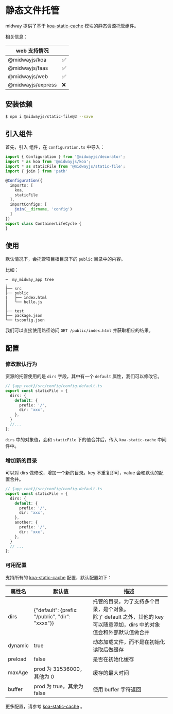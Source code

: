 # 静态文件托管

midway 提供了基于 [koa-static-cache](https://github.com/koajs/static-cache) 模块的静态资源托管组件。

相关信息：

| web 支持情况      |      |
| ----------------- | ---- |
| @midwayjs/koa     | ✅    |
| @midwayjs/faas    | ✅    |
| @midwayjs/web     | ✅    |
| @midwayjs/express | ❌    |



## 安装依赖

```bash
$ npm i @midwayjs/static-file@3 --save
```



## 引入组件


首先，引入 组件，在 `configuration.ts` 中导入：

```typescript
import { Configuration } from '@midwayjs/decorator';
import * as koa from '@midwayjs/koa';
import * as staticFile from '@midwayjs/static-file';
import { join } from 'path'

@Configuration({
  imports: [
    koa,
    staticFile
  ],
  importConfigs: [
    join(__dirname, 'config')
  ]
})
export class ContainerLifeCycle {
}
```



## 使用

默认情况下，会托管项目根目录下的 `public` 目录中的内容。

比如：

```
➜  my_midway_app tree
.
├── src
├── public
|   ├── index.html
│   └── hello.js
│
├── test
├── package.json
└── tsconfig.json
```

我们可以直接使用路径访问 `GET /public/index.html` 并获取相应的结果。



## 配置

### 修改默认行为

资源的托管使用的是 `dirs` 字段，其中有一个 `default` 属性，我们可以修改它。

```typescript
// {app_root}/src/config/config.default.ts
export const staticFile = {
  dirs: {
    default: {
      prefix: '/',
      dir: 'xxx',
    },
  }
  //...
};
```

`dirs` 中的对象值，会和 `staticFile` 下的值合并后，传入 `koa-static-cache` 中间件中。

### 增加新的目录

可以对 dirs 做修改，增加一个新的目录。key 不重复即可，value 会和默认的配置合并。

```typescript
// {app_root}/src/config/config.default.ts
export const staticFile = {
  dirs: {
    default: {
      prefix: '/',
      dir: 'xxx',
    },
    another: {
      prefix: '/',
      dir: 'xxx',
    },
  }
  // ...
};
```



### 可用配置

支持所有的 [koa-static-cache](https://github.com/koajs/static-cache) 配置，默认配置如下：

| 属性名  | 默认值                                          | 描述                                                         |
| ------- | ----------------------------------------------- | ------------------------------------------------------------ |
| dirs    | {"default": {prefix: "/public", "dir": "xxxx"}} | 托管的目录，为了支持多个目录，是个对象。<br />除了 default 之外，其他的 key 可以随意添加，dirs 中的对象值会和外部默认值做合并 |
| dynamic | true                                            | 动态加载文件，而不是在初始化读取后做缓存                     |
| preload | false                                           | 是否在初始化缓存                                             |
| maxAge  | prod 为 31536000，其他为 0                      | 缓存的最大时间                                               |
| buffer  | prod 为 true，其余为 false                      | 使用 buffer 字符返回                                         |

更多配置，请参考  [koa-static-cache](https://github.com/koajs/static-cache) 。
